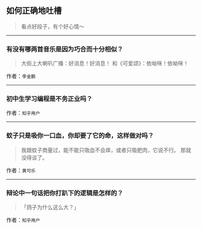 ## 如何正确地吐槽

> 看点好段子，有个好心情～


 
---

### 有没有哪两首音乐是因为巧合而十分相似？

> 大街上大喇叭广播：好消息！好消息！
> 和《可爱颂》：依呦咪！依呦咪！


作者：`李金鹏`

---

### 初中生学习编程是不务正业吗？

> 


作者：`知乎用户`

---

### 蚊子只是吸你一口血，你却要了它的命，这样做对吗？

> 我跟蚊子商量过，能不能只吸血不会痒，或者只吸肥肉，它说不行。
> 那就没得谈了。


作者：`黄可乐`

---

### 辩论中一句话把你打趴下的逻辑是怎样的？

> 「鸽子为什么这么大？」


作者：`知乎用户`